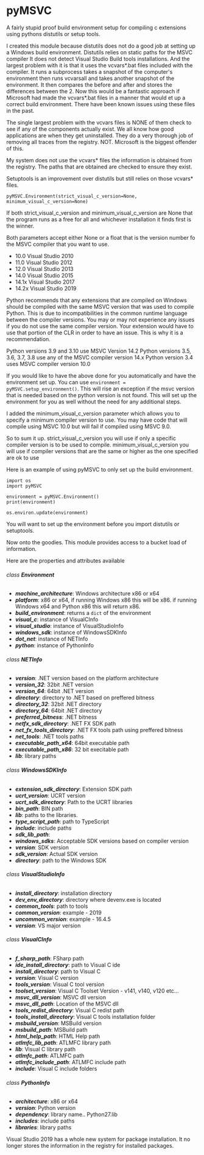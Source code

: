 # pyMSVC

A fairly stupid proof build environment setup for compiling c extensions using pythons distutils or setup tools.

I created this module because distutils does not do a good job at setting up a Windows build environment.
Distutils relies on static paths for the MSVC compiler It does not detect Visual Studio Build tools installations. And 
the largest problem with it is that it uses the vcvars*.bat files included with the compiler. It runs a subprocess 
takes a snapshot of the computer's environment then runs vcvarsall and takes another snapshot of the environment. It 
then compares the before and after and stores the differences between the 2. Now this would be a fantastic approach if
Microsoft had made the vcvars*.bat files in a manner that would et up a correct build environment. There have been known issues
using these files in the past.

The single largest problem with the vcvars files is NONE of them check to see if any of the components actually exist.
We all know how good applications are when they get uninstalled. They do a very thorough job of removing all traces 
from the registry. NOT. Microsoft is the biggest offender of this.

My system does not use the vcvars* files the information is obtained from the registry. The paths that are obtained are 
checked to ensure they exist.

Setuptools is an improvement over distutils but still relies on those vcvars* files.

`pyMSVC.Environment(strict_visual_c_version=None, minimum_visual_c_version=None)`

If both strict_visual_c_version and minimum_visual_c_version are None that the program runs as a free for all and 
whichever installation it finds first is the winner.

Both parameters accept either None or a float that is the version number fo the MSVC compiler that you want to use.

* 10.0 Visual Studio 2010
* 11.0 Visual Studio 2012
* 12.0 Visual Studio 2013
* 14.0 Visual Studio 2015
* 14.1x Visual Studio 2017
* 14.2x Visual Studio 2019

Python recommends that any extensions that are compiled on Windows should be compiled with the same MSVC version
that was used to compile Python. This is due to incompatibilities in the common runtime language between the 
compiler versions. You may or may not experience any issues if you do not use the same compiler version. Your extension 
would have to use that portion of the CLR in order to have an issue. This is why it is a recommendation.


Python versions 3.9 and 3.10 use MSVC Version 14.2
Python versions 3.5, 3.6, 3.7, 3.8 use any of the MSVC compiler version 14.x 
Python version 3.4 uses MSVC compiler version 10.0

If you would like to have the above done for you automatically and have the environment set up. You can use 
`environment = pyMSVC.setup_environment()`. This will rise an exception if the msvc version that is needed based on the 
python version is not found. This will set up the environment for you as well without the need for any additional steps.

I added the minimum_visual_c_version parameter which allows you to specify a minimum compiler version to use. 
You may have code that will compile using MSVC 10.0 but will fail if compiled using MSVC 9.0.

So to sum it up.
strict_visual_c_version you will use if only a specific compiler version is to be used to compile.
minimum_visual_c_version you will use if compiler versions that are the same or higher as the one specified are ok to use 

Here is an example of using pyMSVC to only set up the build environment.

    import os
    import pyMSVC

    environment = pyMSVC.Environment()
    print(environment)
    
    os.environ.update(environment)


You will want to set up the environment before you import distutils or setuptools.

Now onto the goodies. This module provides access to a bucket load of information. 
    
    
Here are the properties and attributes available


###### class ***Environment***
* ***machine_architecture***: Windows architecture x86 or x64
* ***platform***: x86 or x64, if running Windows x86 this will be x86. if running Windows x64 and Python x86 this will return x86.    
* ***build_environment***: returns a `dict` of the environment
* ***visual_c***: instance of VisualCInfo
* ***visual_studio***: instance of VisualStudioInfo 
* ***windows_sdk***: instance of WindowsSDKInfo
* ***dot_net***: instance of NETInfo
* ***python***: instance of PythonInfo


###### class ***NETInfo***
* ***version***: .NET version based on the platform architecture
* ***version_32***: 32bit .NET version
* ***version_64***: 64bit .NET version 
* ***directory***: directory to .NET based on preffered bitness
* ***directory_32***: 32bit .NET directory 
* ***directory_64***: 64bit .NET directory
* ***preferred_bitness***: .NET bitness
* ***netfx_sdk_directory***: .NET FX SDK path
* ***net_fx_tools_directory***: .NET FX tools path using preffered bitness
* ***net_tools***: .NET tools paths 
* ***executable_path_x64***: 64bit executable path
* ***executable_path_x86***: 32 bit execitable path
* ***lib***: library paths
   
    
###### class ***WindowsSDKInfo***
* ***extension_sdk_directory***: Extension SDK path
* ***ucrt_version***: UCRT version
* ***ucrt_sdk_directory***: Path to the UCRT libraries
* ***bin_path***: BIN path
* ***lib***: paths to the libraries.
* ***type_script_path***: path to TypeScript
* ***include***: include paths
* ***sdk_lib_path***: 
* ***windows_sdks***: Acceptable SDK versions based on compiler version
* ***version***: SDK version
* ***sdk_version***: Actual SDK version
* ***directory***: path to the Windows SDK


###### class ***VisualStudioInfo***
* ***install_directory***: installation directory
* ***dev_env_directory***: directory where devenv.exe is located
* ***common_tools***: path to tools
* ***common_version***: example - 2019 
* ***uncommon_version***: example - 16.4.5
* ***version***: VS major version


###### class ***VisualCInfo***
* ***f_sharp_path***: FSharp path
* ***ide_install_directory***: path to Visual C ide
* ***install_directory***: path to Visual C
* ***version***: Visual C version
* ***tools_version***: Visual C tool version
* ***toolset_version***: Visual C Toolset Version - v141, v140, v120 etc...
* ***msvc_dll_version***: MSVC dll version
* ***msvc_dll_path***: Location of the MSVC dll
* ***tools_redist_directory***: Visual C redist path
* ***tools_install_directory***: Visual C tools installation folder
* ***msbuild_version***: MSBuild version
* ***msbuild_path***: MSBuild path
* ***html_help_path***: HTML Help path
* ***atlmfc_lib_path***:  ATLMFC library path
* ***lib***: Visual C library path
* ***atlmfc_path***: ATLMFC path 
* ***atlmfc_include_path***: ATLMFC include path
* ***include***: Visual C include folders


###### class ***PythonInfo***
* ***architecture***: x86 or x64
* ***version***: Python version
* ***dependency***: library name.. Python27.lib
* ***includes***: include paths
* ***libraries***: library paths


Visual Studio 2019 has a whole new system for package installation. It no longer stores the information in the registry 
for installed packages.

